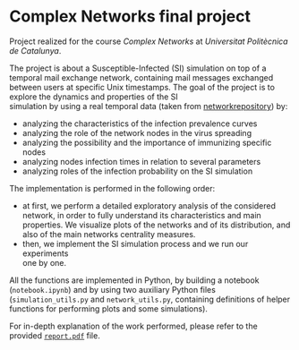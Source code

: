 # Complex Networks final project

Project realized for the course *Complex Networks* at *Universitat Politècnica de Catalunya*. 
 
The project is about a Susceptible-Infected (SI) simulation on top of a temporal mail exchange network, containing mail messages exchanged  
between users at specific Unix timestamps.
 The goal of the project is to explore the dynamics and properties of the SI  
simulation by using a real temporal data (taken from [networkrepository](https://networkrepository.com/%20comm-linux-kernel-reply.php)) by:  

 - analyzing the characteristics of the infection prevalence curves  
 - analyzing the role of the network nodes in the virus spreading  
 - analyzing the possibility and the importance of immunizing specific nodes  
 - analyzing nodes infection times in relation to several parameters  
 - analyzing roles of the infection probability on the SI simulation 
 

The implementation is performed in the following order:  
 - at first, we perform a detailed exploratory analysis of the considered network, in order to fully understand its characteristics and main properties.  We  visualize plots of the networks and of its distribution, and also of the main networks centrality measures.  
 - then, we implement the SI simulation process and we run our experiments  
one by one.  

All the functions are implemented in Python,  by building a notebook (`notebook.ipynb`) and by using two auxiliary Python files (`simulation_utils.py` and `network_utils.py`, containing definitions of  helper functions for performing plots and some simulations).

 
For in-depth explanation of the work performed, please refer to the provided [`report.pdf`](https://github.com/denaldo98/cn-project/blob/main/report.pdf) file.

